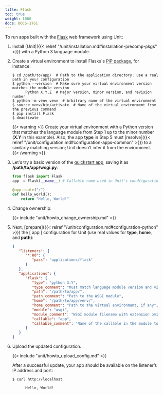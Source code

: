 ```yaml
---
title: Flask
toc: true
weight: 1000
docs: DOCS-1761
---
```


To run apps built with the [Flask](https://flask.palletsprojects.com/en/1.1.x/) web framework using Unit:

1. Install [Unit]({{< relref "/unit/installation.md#installation-precomp-pkgs" >}}) with a Python 3 language module.

2. Create a virtual environment to install Flasks`s
   [PIP package](https://flask.palletsprojects.com/en/1.1.x/installation/#install-flask), for
   instance:

   ```console
   $ cd /path/to/app/  # Path to the application directory; use a real path in your configuration
   $ python --version  # Make sure your virtual environment version matches the module version
         Python X.Y.Z  # Major version, minor version, and revision number
   $ python -m venv venv  # Arbitrary name of the virtual environment
   $ source venv/bin/activate  # Name of the virtual environment from the previous command
   $ pip install Flask
   $ deactivate
   ```

   {{< warning >}}
   Create your virtual environment with a Python version that matches the
   language module from Step 1 up to the minor number (**X.Y** in
   this example). Also, the app **type** in Step 5 must
   [resolve]({{< relref "/unit/configuration.md#configuration-apps-common" >}})
   to a similarly matching version; Unit doesn't infer it from the environment.
   {{< /warning >}}

3. Let's try a basic version of the [quickstart app](https://flask.palletsprojects.com/en/1.1.x/quickstart/),
   saving it as **/path/to/app/wsgi.py**:

   ```python
   from flask import Flask
   app  = Flask(__name__) # Callable name used in Unit's condfiguration

   @app.route("/")
   def hello_world():
       return "Hello, World!"
   ```

4. Change ownership:

   {{< include "unit/howto_change_ownership.md" >}}

5. Next, [prepare]({{< relref "/unit/configuration.md#configuration-python" >}}) the [ app ] configuration for
   Unit (use real values for **type**, **home**, and **path**):

   ```json
   {
      "listeners": {
         "*:80": {
            "pass": "applications/flask"
         }
      },
      "applications": {
         "flask": {
            "type": "python 3.Y",
            "type_comment": "Must match language module version and virtual environment version",
            "path": "/path/to/app/",
            "path_comment": "Path to the WSGI module",
            "home": "/path/to/app/venv/",
            "home_comment": "Path to the virtual environment, if any",
            "module": "wsgi",
            "module_comment": "WSGI module filename with extension omitted",
            "callable": "app",
            "callable_comment": "Name of the callable in the module to run"
         }
      }
   }
   ```

6. Upload the updated configuration.

   {{< include "unit/howto_upload_config.md" >}}

   After a successful update, your app should be available on the listener’s IP
   address and port:

   ```console
   $ curl http://localhost

         Hello, World!
   ```
